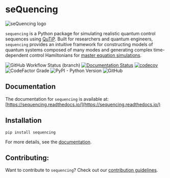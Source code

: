# seQuencing

![seQuencing logo](docs/source/images/sequencing-logo.svg)

``sequencing`` is a Python package for simulating realistic quantum control sequences using [QuTiP](http://qutip.org/docs/latest/index.html). Built for researchers and quantum engineers, ``sequencing`` provides an intuitive framework for constructing models of quantum systems
composed of many modes and generating complex time-dependent control Hamiltonians
for [master equation simulations](http://qutip.org/docs/latest/guide/dynamics/dynamics-master.html).

![GitHub Workflow Status (branch)](https://img.shields.io/github/workflow/status/sequencing-dev/sequencing/lint-and-test/main) [![Documentation Status](https://readthedocs.org/projects/sequencing/badge/?version=latest)](https://sequencing.readthedocs.io/en/latest/?badge=latest) [![codecov](https://codecov.io/gh/sequencing-dev/sequencing/branch/main/graph/badge.svg?token=LLABAKBJ0C)](https://codecov.io/gh/sequencing-dev/sequencing) ![CodeFactor Grade](https://img.shields.io/codefactor/grade/github/sequencing-dev/sequencing) ![PyPI - Python Version](https://img.shields.io/pypi/pyversions/sequencing) ![GitHub](https://img.shields.io/github/license/sequencing-dev/sequencing)

## Documentation

The documentation for `sequencing` is available at:
[https://sequencing.readthedocs.io/](https://sequencing.readthedocs.io/)

## Installation

```
pip install sequencing
```

For more details, see the [documentation](https://sequencing.readthedocs.io/en/latest/installation.html).

## Contributing:

Want to contribute to `sequencing`? Check out our [contribution guidelines](CONTRIBUTING.md).
